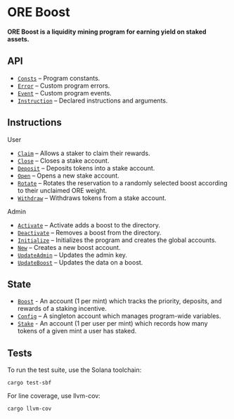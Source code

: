 # ORE Boost

**ORE Boost is a liquidity mining program for earning yield on staked assets.**


## API
- [`Consts`](api/src/consts.rs) – Program constants.
- [`Error`](api/src/error.rs) – Custom program errors.
- [`Event`](api/src/error.rs) – Custom program events.
- [`Instruction`](api/src/instruction.rs) – Declared instructions and arguments.

## Instructions
User
- [`Claim`](program/src/claim.rs) – Allows a staker to claim their rewards.
- [`Close`](program/src/close.rs) – Closes a stake account.
- [`Deposit`](program/src/deposit.rs) – Deposits tokens into a stake account.
- [`Open`](program/src/open.rs) – Opens a new stake account.
- [`Rotate`](program/src/rotate.rs) – Rotates the reservation to a randomly selected boost according to their unclaimed ORE weight.
- [`Withdraw`](program/src/withdraw.rs) – Withdraws tokens from a stake account.

Admin  
- [`Activate`](program/src/activate.rs) – Activate adds a boost to the directory.
- [`Deactivate`](program/src/deactivate.rs) – Removes a boost from the directory.
- [`Initialize`](program/src/initialize.rs) – Initializes the program and creates the global accounts.
- [`New`](program/src/new.rs) – Creates a new boost account.
- [`UpdateAdmin`](program/src/update_admin.rs) – Updates the admin key.
- [`UpdateBoost`](program/src/update_boost.rs) – Updates the data on a boost.

## State
 - [`Boost`](api/src/state/boost.rs) - An account (1 per mint) which tracks the priority, deposits, and rewards of a staking incentive.
 - [`Config`](api/src/state/config.rs) – A singleton account which manages program-wide variables.
 - [`Stake`](api/src/state/stake.rs) - An account (1 per user per mint) which records how many tokens of a given mint a user has staked. 

## Tests

To run the test suite, use the Solana toolchain: 

```
cargo test-sbf
```

For line coverage, use llvm-cov:

```
cargo llvm-cov
```
